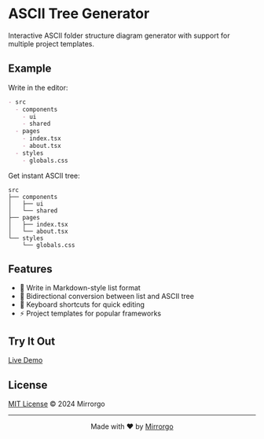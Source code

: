 # ASCII Tree Generator

Interactive ASCII folder structure diagram generator with support for multiple project templates.

## Example

Write in the editor:
```markdown
- src
  - components
    - ui
    - shared
  - pages
    - index.tsx
    - about.tsx
  - styles
    - globals.css
```

Get instant ASCII tree:
```
src
├── components
│   ├── ui
│   └── shared
├── pages
│   ├── index.tsx
│   └── about.tsx
└── styles
    └── globals.css
```

## Features
<!-- - 🎨 Visual tree editor with drag-and-drop support -->
- 📝 Write in Markdown-style list format
- 🔄 Bidirectional conversion between list and ASCII tree
- 🎯 Keyboard shortcuts for quick editing
- ⚡ Project templates for popular frameworks

## Try It Out
[Live Demo](https://ascii-tree.unimelb.top)

## License
[MIT License](LICENSE) © 2024 Mirrorgo

---
<div align="center">
  Made with ❤️ by <a href="https://github.com/Mirrorgo">Mirrorgo</a>
</div>
